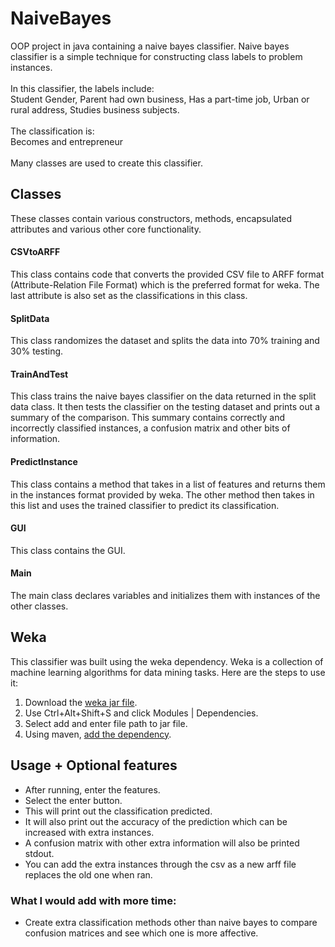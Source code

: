 # NaiveBayes
OOP project in java containing a naive bayes classifier. Naive bayes classifier
is a simple technique for constructing class labels to problem instances.   </br></br>
In this classifier, the labels include: </br>
Student Gender, Parent had own business, Has a part-time job, Urban or 
rural address, Studies business subjects.  </br></br>
The classification is: </br>
Becomes and entrepreneur </br> </br>
Many classes are used to create this classifier.

## Classes
These classes contain various constructors, methods, encapsulated attributes and
various other core functionality.

#### CSVtoARFF
This class contains code that converts the provided CSV file to ARFF format
(Attribute-Relation File Format) which is the preferred format for weka.
The last attribute is also set as the classifications in this class.

#### SplitData
This class randomizes the dataset and splits the data into 70% training
and 30% testing.

#### TrainAndTest
This class trains the naive bayes classifier on the data returned in the
split data class. It then tests the classifier on the testing dataset
and prints out a summary of the comparison. This summary contains
correctly and incorrectly classified instances, a confusion matrix and
other bits of information.

#### PredictInstance
This class contains a method that takes in a list of features and returns
them in the instances format provided by weka. The other method then takes
in this list and uses the trained classifier to predict its classification.

#### GUI
This class contains the GUI.

#### Main
The main class declares variables and initializes them with instances of
the other classes.

## Weka
This classifier was built using the weka dependency. Weka is a collection
of machine learning algorithms for data mining tasks. Here are the steps
to use it:

1. Download the [weka jar file](http://www.java2s.com/Code/Jar/w/Downloadwekajar.htm).
2. Use Ctrl+Alt+Shift+S and click Modules | Dependencies.
3. Select add and enter file path to jar file.
4. Using maven, [add the dependency](https://mvnrepository.com/artifact/nz.ac.waikato.cms.weka/weka-stable/3.8.0). 

## Usage + Optional features
- After running, enter the features.
- Select the enter button.
- This will print out the classification predicted.
- It will also print out the accuracy of the prediction which can be increased with
extra instances.
- A confusion matrix with other extra information will also be printed stdout.
- You can add the extra instances through the csv as a new arff file replaces the
old one when ran.

### What I would add with more time:
- Create extra classification methods other than naive bayes to compare confusion
matrices and see which one is more affective.